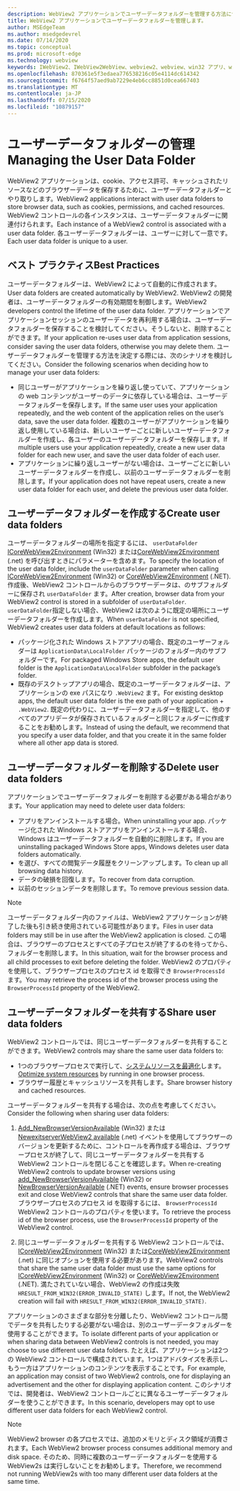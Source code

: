 ```yaml
---
description: WebView2 アプリケーションでユーザーデータフォルダーを管理する方法について説明します。
title: WebView2 アプリケーションでユーザーデータフォルダーを管理します。
author: MSEdgeTeam
ms.author: msedgedevrel
ms.date: 07/14/2020
ms.topic: conceptual
ms.prod: microsoft-edge
ms.technology: webview
keywords: IWebView2、IWebView2WebView、webview2、webview、win32 アプリ、win32、edge、ICoreWebView2、ICoreWebView2Host、browser control、edge html、ユーザーデータフォルダー
ms.openlocfilehash: 870361e5f3edaea776538216c05e4114dc614342
ms.sourcegitcommit: f6764f57aed9ab7229e4eb6cc8851d0cea667403
ms.translationtype: MT
ms.contentlocale: ja-JP
ms.lasthandoff: 07/15/2020
ms.locfileid: "10879157"
---
```

# <span data-ttu-id="c7ced-104">ユーザーデータフォルダーの管理</span><span class="sxs-lookup"><span data-stu-id="c7ced-104">Managing the User Data Folder</span></span>

<span data-ttu-id="c7ced-105">WebView2 アプリケーションは、cookie、アクセス許可、キャッシュされたリソースなどのブラウザーデータを保存するために、ユーザーデータフォルダーとやり取りします。</span><span class="sxs-lookup"><span data-stu-id="c7ced-105">WebView2 applications interact with user data folders to store browser data, such as cookies, permissions, and cached resources.</span></span> <span data-ttu-id="c7ced-106">WebView2 コントロールの各インスタンスは、ユーザーデータフォルダーに関連付けられます。</span><span class="sxs-lookup"><span data-stu-id="c7ced-106">Each instance of a WebView2 control is associated with a user data folder.</span></span> <span data-ttu-id="c7ced-107">各ユーザーデータフォルダーは、ユーザーに対して一意です。</span><span class="sxs-lookup"><span data-stu-id="c7ced-107">Each user data folder is unique to a user.</span></span>

## <span data-ttu-id="c7ced-108">ベスト プラクティス</span><span class="sxs-lookup"><span data-stu-id="c7ced-108">Best Practices</span></span>

<span data-ttu-id="c7ced-109">ユーザーデータフォルダーは、WebView2 によって自動的に作成されます。</span><span class="sxs-lookup"><span data-stu-id="c7ced-109">User data folders are created automatically by WebView2.</span></span> <span data-ttu-id="c7ced-110">WebView2 の開発者は、ユーザーデータフォルダーの有効期間を制御します。</span><span class="sxs-lookup"><span data-stu-id="c7ced-110">WebView2 developers control the lifetime of the user data folder.</span></span> <span data-ttu-id="c7ced-111">アプリケーションでアプリケーションセッションのユーザーデータを再利用する場合は、ユーザーデータフォルダーを保存することを検討してください。そうしないと、削除することができます。</span><span class="sxs-lookup"><span data-stu-id="c7ced-111">If your application re-uses user data from application sessions, consider saving the user data folders, otherwise you may delete them.</span></span> <span data-ttu-id="c7ced-112">ユーザーデータフォルダーを管理する方法を決定する際には、次のシナリオを検討してください。</span><span class="sxs-lookup"><span data-stu-id="c7ced-112">Consider the following scenarios when deciding how to manage your user data folders:</span></span>

*   <span data-ttu-id="c7ced-113">同じユーザーがアプリケーションを繰り返し使っていて、アプリケーションの web コンテンツがユーザーのデータに依存している場合は、ユーザーデータフォルダーを保存します。</span><span class="sxs-lookup"><span data-stu-id="c7ced-113">If the same user uses your application repeatedly, and the web content of the application relies on the user’s data, save the user data folder.</span></span> <span data-ttu-id="c7ced-114">複数のユーザーがアプリケーションを繰り返し使用している場合は、新しいユーザーごとに新しいユーザーデータフォルダーを作成し、各ユーザーのユーザーデータフォルダーを保存します。</span><span class="sxs-lookup"><span data-stu-id="c7ced-114">If multiple users use your application repeatedly, create a new user data folder for each new user, and save the user data folder of each user.</span></span>
*   <span data-ttu-id="c7ced-115">アプリケーションに繰り返しユーザーがない場合は、ユーザーごとに新しいユーザーデータフォルダーを作成し、以前のユーザーデータフォルダーを削除します。</span><span class="sxs-lookup"><span data-stu-id="c7ced-115">If your application does not have repeat users, create a new user data folder for each user, and delete the previous user data folder.</span></span>

## <span data-ttu-id="c7ced-116">ユーザーデータフォルダーを作成する</span><span class="sxs-lookup"><span data-stu-id="c7ced-116">Create user data folders</span></span>

<span data-ttu-id="c7ced-117">ユーザーデータフォルダーの場所を指定するには、 `userDataFolder` [ICoreWebView2Environment](../reference/win32/0-9-538/icorewebview2environment.md) (Win32) または[CoreWebView2Environment](../reference/dotnet/0-9-538/microsoft-web-webview2-core-corewebview2environment.md) (.net) を呼び出すときにパラメーターを含めます。</span><span class="sxs-lookup"><span data-stu-id="c7ced-117">To specify the location of the user data folder, include the `userDataFolder` parameter when calling [ICoreWebView2Environment](../reference/win32/0-9-538/icorewebview2environment.md) (Win32) or [CoreWebView2Environment](../reference/dotnet/0-9-538/microsoft-web-webview2-core-corewebview2environment.md) (.NET).</span></span> <span data-ttu-id="c7ced-118">作成後、WebView2 コントロールからのブラウザーデータは、のサブフォルダーに保存され `userDataFolder` ます。</span><span class="sxs-lookup"><span data-stu-id="c7ced-118">After creation, browser data from your WebView2 control is stored in a subfolder of `userDataFolder`.</span></span> <span data-ttu-id="c7ced-119">`userDataFolder`指定しない場合、WebView2 は次のように既定の場所にユーザーデータフォルダーを作成します。</span><span class="sxs-lookup"><span data-stu-id="c7ced-119">When `userDataFolder` is not specified, WebView2 creates user data folders at default locations as follows:</span></span>

* <span data-ttu-id="c7ced-120">パッケージ化された Windows ストアアプリの場合、既定のユーザーフォルダーは `ApplicationData\LocalFolder` パッケージのフォルダー内のサブフォルダーです。</span><span class="sxs-lookup"><span data-stu-id="c7ced-120">For packaged Windows Store apps, the default user folder is the `ApplicationData\LocalFolder` subfolder in the package’s  folder.</span></span>
* <span data-ttu-id="c7ced-121">既存のデスクトップアプリの場合、既定のユーザーデータフォルダーは、アプリケーションの exe パスになり `.WebView2` ます。</span><span class="sxs-lookup"><span data-stu-id="c7ced-121">For existing desktop apps, the default user data folder is the exe path of your application + `.WebView2`.</span></span> <span data-ttu-id="c7ced-122">既定の代わりに、ユーザーデータフォルダーを指定して、他のすべてのアプリデータが保存されているフォルダーと同じフォルダーに作成することをお勧めします。</span><span class="sxs-lookup"><span data-stu-id="c7ced-122">Instead of using the default, we recommend that you specify a user data folder, and that you create it in the same folder where all other app data is stored.</span></span>

## <span data-ttu-id="c7ced-123">ユーザーデータフォルダーを削除する</span><span class="sxs-lookup"><span data-stu-id="c7ced-123">Delete user data folders</span></span>

<span data-ttu-id="c7ced-124">アプリケーションでユーザーデータフォルダーを削除する必要がある場合があります。</span><span class="sxs-lookup"><span data-stu-id="c7ced-124">Your application may need to delete user data folders:</span></span>

* <span data-ttu-id="c7ced-125">アプリをアンインストールする場合。</span><span class="sxs-lookup"><span data-stu-id="c7ced-125">When uninstalling your app.</span></span> <span data-ttu-id="c7ced-126">パッケージ化された Windows ストアアプリをアンインストールする場合、Windows はユーザーデータフォルダーを自動的に削除します。</span><span class="sxs-lookup"><span data-stu-id="c7ced-126">If you are uninstalling packaged Windows Store apps, Windows deletes user data folders automatically.</span></span> 
* <span data-ttu-id="c7ced-127">を選び、すべての閲覧データ履歴をクリーンアップします。</span><span class="sxs-lookup"><span data-stu-id="c7ced-127">To clean up all browsing data history.</span></span>
* <span data-ttu-id="c7ced-128">データの破損を回復します。</span><span class="sxs-lookup"><span data-stu-id="c7ced-128">To recover from data corruption.</span></span>
* <span data-ttu-id="c7ced-129">以前のセッションデータを削除します。</span><span class="sxs-lookup"><span data-stu-id="c7ced-129">To remove previous session data.</span></span> 


> [!NOTE]
> <span data-ttu-id="c7ced-130">ユーザーデータフォルダー内のファイルは、WebView2 アプリケーションが終了した後も引き続き使用されている可能性があります。</span><span class="sxs-lookup"><span data-stu-id="c7ced-130">Files in user data folders may still be in use after the WebView2 application is closed.</span></span> <span data-ttu-id="c7ced-131">この場合は、ブラウザーのプロセスとすべての子プロセスが終了するのを待ってから、フォルダーを削除します。</span><span class="sxs-lookup"><span data-stu-id="c7ced-131">In this situation, wait for the browser process and all child processes to exit before deleting the folder.</span></span> <span data-ttu-id="c7ced-132">WebView2 のプロパティを使用して、ブラウザープロセスのプロセス id を取得でき `BrowserProcessId` ます。</span><span class="sxs-lookup"><span data-stu-id="c7ced-132">You may retrieve the process id of the browser process using the `BrowserProcessId` property of the WebView2.</span></span>

## <span data-ttu-id="c7ced-133">ユーザーデータフォルダーを共有する</span><span class="sxs-lookup"><span data-stu-id="c7ced-133">Share user data folders</span></span>

<span data-ttu-id="c7ced-134">WebView2 コントロールでは、同じユーザーデータフォルダーを共有することができます。</span><span class="sxs-lookup"><span data-stu-id="c7ced-134">WebView2 controls may share the same user data folders to:</span></span>

* <span data-ttu-id="c7ced-135">1つのブラウザープロセスで実行して、[システムリソースを最適化](../reference/win32/0-9-538/icorewebview2.md#process-model)します。</span><span class="sxs-lookup"><span data-stu-id="c7ced-135">[Optimize system resources](../reference/win32/0-9-538/icorewebview2.md#process-model) by running in one browser process.</span></span>
* <span data-ttu-id="c7ced-136">ブラウザー履歴とキャッシュリソースを共有します。</span><span class="sxs-lookup"><span data-stu-id="c7ced-136">Share browser history and cached resources.</span></span> 

<span data-ttu-id="c7ced-137">ユーザーデータフォルダーを共有する場合は、次の点を考慮してください。</span><span class="sxs-lookup"><span data-stu-id="c7ced-137">Consider the following when sharing user data folders:</span></span> 

1. <span data-ttu-id="c7ced-138">[Add_NewBrowserVersionAvailable](../reference/win32/0-9-538/icorewebview2environment.md#add_newbrowserversionavailable) (Win32) または[NewexitserverWebView2 available](../reference/dotnet/0-9-538/microsoft-web-webview2-core-corewebview2environment.md#newbrowserversionavailable) (.net) イベントを使用してブラウザーのバージョンを更新するために、コントロールを再作成する場合は、ブラウザープロセスが終了して、同じユーザーデータフォルダーを共有する WebView2 コントロールを閉じることを確認します。</span><span class="sxs-lookup"><span data-stu-id="c7ced-138">When re-creating WebView2 controls to update browser versions using [add_NewBrowserVersionAvailable](../reference/win32/0-9-538/icorewebview2environment.md#add_newbrowserversionavailable) (Win32) or [NewBrowserVersionAvailable](../reference/dotnet/0-9-538/microsoft-web-webview2-core-corewebview2environment.md#newbrowserversionavailable) (.NET) events, ensure browser processes exit and close WebView2 controls that share the same user data folder.</span></span> <span data-ttu-id="c7ced-139">ブラウザープロセスのプロセス id を取得するには、 `BrowserProcessId` WebView2 コントロールのプロパティを使います。</span><span class="sxs-lookup"><span data-stu-id="c7ced-139">To retrieve the process id of the browser process, use the `BrowserProcessId` property of the WebView2 control.</span></span>

2. <span data-ttu-id="c7ced-140">同じユーザーデータフォルダーを共有する WebView2 コントロールでは、 [ICoreWebView2Environment](../reference/win32/0-9-538/icorewebview2environment.md) (Win32) または[CoreWebView2Environment](../reference/dotnet/0-9-538/microsoft-web-webview2-core-corewebview2environment.md) (.net) に同じオプションを使用する必要があります。</span><span class="sxs-lookup"><span data-stu-id="c7ced-140">WebView2 controls that share the same user data folder must use the same options for [ICoreWebView2Environment](../reference/win32/0-9-538/icorewebview2environment.md) (Win32) or [CoreWebView2Environment](../reference/dotnet/0-9-538/microsoft-web-webview2-core-corewebview2environment.md) (.NET).</span></span> <span data-ttu-id="c7ced-141">満たされていない場合、WebView2 の作成は失敗 `HRESULT_FROM_WIN32(ERROR_INVALID_STATE)` します。</span><span class="sxs-lookup"><span data-stu-id="c7ced-141">If not, the WebView2 creation will fail with `HRESULT_FROM_WIN32(ERROR_INVALID_STATE)`.</span></span> 

<span data-ttu-id="c7ced-142">アプリケーションのさまざまな部分を分離したり、WebView2 コントロール間でデータを共有したりする必要がない場合は、別のユーザーデータフォルダーを使用することができます。</span><span class="sxs-lookup"><span data-stu-id="c7ced-142">To isolate different parts of your application or when sharing data between WebView2 controls is not needed, you may choose to use different user data folders.</span></span> <span data-ttu-id="c7ced-143">たとえば、アプリケーションは2つの WebView2 コントロールで構成されています。1つはアドバタイズを表示し、もう一方はアプリケーションのコンテンツを表示することです。</span><span class="sxs-lookup"><span data-stu-id="c7ced-143">For example, an application may consist of two WebView2 controls, one for displaying an advertisement and the other for displaying application content.</span></span> <span data-ttu-id="c7ced-144">このシナリオでは、開発者は、WebView2 コントロールごとに異なるユーザーデータフォルダーを使うことができます。</span><span class="sxs-lookup"><span data-stu-id="c7ced-144">In this scenario, developers may opt to use different user data folders for each WebView2 control.</span></span> 

> [!NOTE]
> <span data-ttu-id="c7ced-145">WebView2 browser の各プロセスでは、追加のメモリとディスク領域が消費されます。</span><span class="sxs-lookup"><span data-stu-id="c7ced-145">Each WebView2 browser process consumes additional memory and disk space.</span></span> <span data-ttu-id="c7ced-146">そのため、同時に複数のユーザーデータフォルダーを使用する WebView2s は実行しないことをお勧めします。</span><span class="sxs-lookup"><span data-stu-id="c7ced-146">Therefore, we recommend not running WebView2s with too many different user data folders at the same time.</span></span> 
